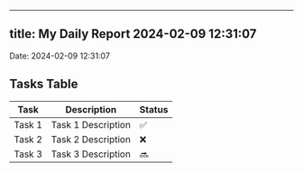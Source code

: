 
---
title: My Daily Report 2024-02-09 12:31:07
---

Date: 2024-02-09 12:31:07

## Tasks Table

| Task | Description | Status |
|------|-------------|--------|
| Task 1 | Task 1 Description | ✅ |
| Task 2 | Task 2 Description | ❌ |
| Task 3 | Task 3 Description | 🔜 |
